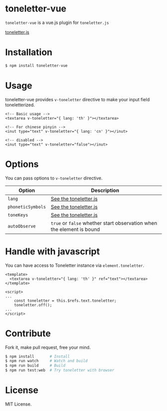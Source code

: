 # toneletter-vue

`toneletter-vue` is a vue.js plugin for `toneletter.js`

[toneletter.js](https://www.npmjs.com/package/toneletter)

# Installation

```bash
$ npm install toneletter-vue
```

# Usage

toneletter-vue provides `v-toneletter` directive to make your input field toneletterized.

```vue
<!-- Basic usage -->
<textarea v-toneletter="{ lang: 'th' }"></textarea>

<!-- For chinese pinyin -->
<inut type="text" v-toneletter="{ lang: 'cn' }"></inut>

<!-- disabled -->
<inut type="text" v-toneletter="false"></inut>
```

# Options

You can pass options to `v-toneletter` directive.

| Option            | Description                                                           |
|-------------------|-----------------------------------------------------------------------|
| `lang`            | [See the toneletter.js](https://www.npmjs.com/package/toneletter)     |
| `phoneticSymbols` | [See the toneletter.js](https://www.npmjs.com/package/toneletter)     |
| `toneKeys`        | [See the toneletter.js](https://www.npmjs.com/package/toneletter)     |
| `autoObserve`     | `true` or `false` whether start observation when the element is bound |

# Handle with javascript

You can have access to Toneletter instance via `element.toneletter`.

```vue
<template>
  <textarea v-toneletter="{ lang: 'th' }" ref="text"></textarea>
</template>

<script>
...
    const toneletter = this.$refs.text.toneletter;
    toneletter.off();
...
</script>
```

# Contribute

Fork it, make pull request, free your mind.

```bash
$ npm install       # Install
$ npm run watch     # Watch and build
$ npm run build     # Build
$ npm run test:web  # Try toneletter with browser
```

# License

MIT License.